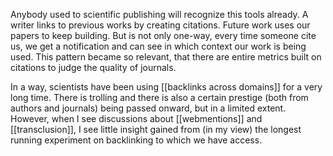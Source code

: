 Anybody used to scientific publishing will recognize this tools already. A writer links to previous works by creating citations. Future work uses our papers to keep building. But is not only one-way, every time someone cite us, we get a notification and can see in which context our work is being used. This pattern became so relevant, that there are entire metrics built on citations to judge the quality of journals. 

In a way, scientists have been using [[backlinks across domains]] for a very long time. There is trolling and there is also a certain prestige (both from authors and journals) being passed onward, but in a limited extent. However, when I see discussions about [[webmentions]] and [[transclusion]], I see little insight gained from (in my view) the longest running experiment on backlinking to which we have access. 
